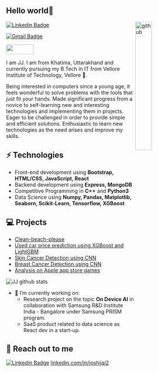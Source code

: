 <h2> Hello world👋</h2>


<img align="right" src="https://media.giphy.com/media/du3J3cXyzhj75IOgvA/giphy.gif" alt="github" width="30%" height="30%">

<!-- <img align="right" alt="GIF" src="https://github.com/VatanaChhorn/VatanaChhorn/blob/master/image_processing20200107-3552-13pkkb4.gif" width="400" height="300" /> -->


[![Linkedin Badge](https://img.shields.io/badge/-Lindkedin-blue?style=flat-square&logo=Linkedin&logoColor=white&link=https://www.linkedin.com/in/joshijai2)](https://www.linkedin.com/in/joshijai2) 

[![Gmail Badge](https://img.shields.io/badge/-Gmail-Red?style=flat-square&logo=Gmail&logoColor=white&link=mailto:joshi.jai232@gmail.com)](mailto:joshi.jai232@gmail.com)

[<img src="https://www.kaggle.com/static/images/site-logo.png" height="26.875px" width="75px">](https://www.kaggle.com/joshijai2)

I am JJ. I am from Khatima, Uttarakhand and currently pursuing my B.Tech in IT from Vellore Institute of Technology, Vellore 🏫.

Being interested in computers since a young age, it feels wonderful to solve problems with the tools that just fit your hands.
Made significant progress from a novice to self-learning new and  interesting technologies and implementing them in projects.
Eager to be challenged in order to provide simple and efficient solutions.
Enthusiastic to  learn new technologies as the need arises and improve my skills.


## ⚡ Technologies 
- Front-end development using **Bootstrap, HTML/CSS, JavaScript, React**
- Backend development using **Express, MongoDB**
- Competitive Programming in **C++** and **Python3**
- Data Science using **Numpy, Pandas, Matplotlib, Seaborn, Scikit-Learn, Tensorflow, XGBoost**


## 💻 Projects
- [Clean-beach-please](https://github.com/joshijai2/clean-beach-please)
- [Used car price prediction using XGBoost and LightGBM](https://github.com/joshijai2/Kaggle-Notebooks/tree/master/Used-cars-price-prediction-xgboost-and-lightgbm)
- [Skin Cancer Detection using CNN](https://github.com/joshijai2/Kaggle-Notebooks/tree/master/Skin-cancer-detection-using-cnn)
- [Breast Cancer Detection using CNN]()
- [Analysis on Apple app store games](https://github.com/joshijai2/Kaggle-Notebooks/tree/master/EDA-app-store-games)


![JJ github stats](https://github-readme-stats.vercel.app/api?username=joshijai2&hide=["issues"]&show_icons=true)


- 🔭 I’m currently working on:
  - Research project on the topic **On Device AI** in collaboration with Samsung R&D Institute India - Bangalore under Samsung PRISM program.
  - SaaS product related to data science as React dev in a start-up.


## 👋 Reach out to me 
[![Linkedin Badge](https://img.shields.io/badge/-Lindkedin-blue?style=flat-square&logo=Linkedin&logoColor=white&link=https://www.linkedin.com/in/joshijai2)](https://www.linkedin.com/in/joshijai2) [linkedin.com/in/joshijai2](https://www.linkedin.com/in/joshijai2)


<!--

- 🌱 I’m currently learning ...
- 👯 I’m looking to collaborate on ...
- 🤔 I’m looking for help with ...
- 💬 Ask me about ...
- 📫 How to reach me: ...
- 😄 Pronouns: ...
- ⚡ Fun fact: ...
-->
